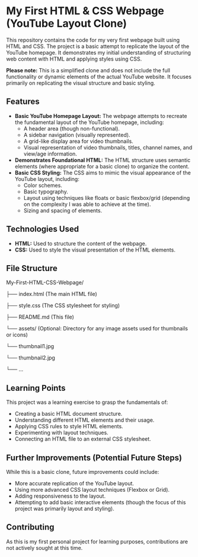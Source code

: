 # My First HTML & CSS Webpage (YouTube Layout Clone)

This repository contains the code for my very first webpage built using HTML and CSS. The project is a basic attempt to replicate the layout of the YouTube homepage. It demonstrates my initial understanding of structuring web content with HTML and applying styles using CSS.

**Please note:** This is a simplified clone and does not include the full functionality or dynamic elements of the actual YouTube website. It focuses primarily on replicating the visual structure and basic styling.

## Features

* **Basic YouTube Homepage Layout:** The webpage attempts to recreate the fundamental layout of the YouTube homepage, including:
    * A header area (though non-functional).
    * A sidebar navigation (visually represented).
    * A grid-like display area for video thumbnails.
    * Visual representation of video thumbnails, titles, channel names, and view/age information.
* **Demonstrates Foundational HTML:** The HTML structure uses semantic elements (where appropriate for a basic clone) to organize the content.
* **Basic CSS Styling:** The CSS aims to mimic the visual appearance of the YouTube layout, including:
    * Color schemes.
    * Basic typography.
    * Layout using techniques like floats or basic flexbox/grid (depending on the complexity I was able to achieve at the time).
    * Sizing and spacing of elements.

## Technologies Used

* **HTML:** Used to structure the content of the webpage.
* **CSS:** Used to style the visual presentation of the HTML elements.

## File Structure

My-First-HTML-CSS-Webpage/

├── index.html     (The main HTML file)

├── style.css      (The CSS stylesheet for styling)

├── README.md      (This file)

└── assets/        (Optional: Directory for any image assets used for thumbnails or icons)

└── thumbnail1.jpg

└── thumbnail2.jpg

└── ...

## Learning Points

This project was a learning exercise to grasp the fundamentals of:

* Creating a basic HTML document structure.
* Understanding different HTML elements and their usage.
* Applying CSS rules to style HTML elements.
* Experimenting with layout techniques.
* Connecting an HTML file to an external CSS stylesheet.

## Further Improvements (Potential Future Steps)

While this is a basic clone, future improvements could include:

* More accurate replication of the YouTube layout.
* Using more advanced CSS layout techniques (Flexbox or Grid).
* Adding responsiveness to the layout.
* Attempting to add basic interactive elements (though the focus of this project was primarily layout and styling).

## Contributing

As this is my first personal project for learning purposes, contributions are not actively sought at this time.
